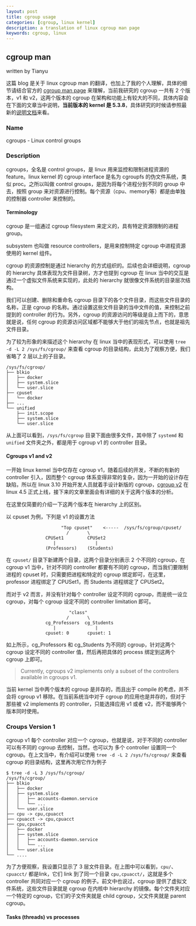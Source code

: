 ```yaml
---
layout: post
title: cgroup usage
categories: [cgroup, linux kernel]
description: a translation of linux cgroup man page
keywords: cgroup, linux
---
```


## cgroup man

written by Tianyu

这篇 blog 是关于 linux cgroup man 的翻译，也加上了我的个人理解，具体的细节请结合官方的 [cgroup man page](http://man7.org/linux/man-pages/man7/cgroups.7.html) 来理解，当前我研究的 cgroup 一共有 2 个版本，v1 和 v2，这两个版本的 cgroup 在架构和功能上有较大的不同，具体内容会在下面的文章当中说明，**当前版本的 kernel 是 5.3.8**，具体研究的时候请参照最新的[说明文档](https://elixir.bootlin.com/linux/latest/source/Documentation/admin-guide/cgroup-v2.rst)来看。

### Name

cgroups - Linux control groups

### Description

cgroups，全名是 control groups，是 linux 用来监控和限制进程资源的 feature。linux kernel 的 cgroup interface 是名为 cgroupfs 的伪文件系统，类似 proc。之所以叫做 control groups，是因为将每个进程分到不同的 group 中去，按照 group 来对资源进行控制。每个资源（cpu、memory等）都是由单独的控制器 controller 来控制的。

#### Terminology

cgroup 是一组通过 cgroup filesystem 来定义的，具有特定资源限制的进程 group。

subsystem 也叫做 resource controllers，是用来控制特定 cgroup 中进程资源使用的 kernel 组件。 

cgroup 的资源控制是通过 hierarchy 的方式组织的。后续也会详细说明，cgroup 的 hierarchy 具体表现为文件目录树，方才也提到 cgroup 在 linux 当中的交互是通过一个虚拟文件系统来实现的，此处的 hierarchy 就很像文件系统的目录层次结构。

我们可以创建、删除和重命名 cgroup 目录下的各个文件目录，而这些文件目录的名称，正是 cgroup 的名称。通过设置这些文件目录的当中文件的值，来控制之前提到的 controller 的行为。另外，cgroup 的资源访问的等级是自上而下的，意思就是说，任何 cgroup 的资源访问区域都不能够大于他们的祖先节点，也就是祖先文件目录。

为了较为形象的来描述这个 hierarchy 在 linux 当中的表现形式，可以使用 `tree -d -L 2 /sys/fs/cgroup/` 来查看 cgroup 的目录结构，此处为了观察方便，我们省略了 2 层以上的子目录。

```shell
/sys/fs/cgroup/
├── blkio
│   ├── docker
│   ├── system.slice
│   └── user.slice
├── cpuset
│   └── docker
├── ...
└── unified
    ├── init.scope
    ├── system.slice
    └── user.slice
```

从上面可以看到，`/sys/fs/cgroup` 目录下面由很多文件，其中除了 `systemd` 和 `unified` 文件夹之外，都是用于 cgroup v1 的 controller 目录。

#### Cgroups v1 and v2

一开始 linux kernel 当中仅存在 cgroup v1，随着后续的开发，不断的有新的 controller 引入，因而整个 cgroup 体系变得非常的复杂，因为一开始的设计存在缺陷，所以在 linux 3.10 开始开发人员就着手设计新版的 cgroup，[cgroup v2](https://elixir.bootlin.com/linux/latest/source/Documentation/admin-guide/cgroup-v2.rst) 在 linux 4.5 正式上线，接下来的文章里面会有详细的关于这两个版本的分析。

在这里仅简要的介绍一下这两个版本在 hierarchy 上的区别。

以 cpuset 为例，下列是 v1 的设置方法

```
                     "Top cpuset"    <-----  /sys/fs/cgroup/cpuset/
                       /       \
               CPUSet1         CPUSet2
                  |               |
               (Professors)    (Students)
```

在 `cpuset/` 目录下新建两个目录，这两个目录分别表示 2 个不同的 cgroup，在 cgroup v1 当中，针对不同的 controller 都要有不同的 cgroup，而当我们要限制进程的 cpuset 时，只需要把进程和特定的 cgroup 绑定即可，在这里，professor 进程绑定了 CPUSet1，而 Students 进程绑定了 CPUSet2。

而对于 v2 而言，并没有针对每个 controller 设定不同的 cgroup，而是统一设立 cgroup，对每个 cgroup 设定不同的 controller limitation 即可。

```
                        "class"
                       /       \
               cg_Professors  cg_Students
                  |               |
               cpuset: 0       cpuset: 1
```

如上所示，cg_Professors 和 cg_Students 为不同的 cgroup，针对这两个 cgroup 设定不同的 controller 值，然后再把具体的 process 绑定到这两个 cgroup 上即可。

> Currently, cgroups v2 implements only a subset of the controllers available in cgroups v1.

当前 kernel 当中两个版本的 cgroup 是并存的，而且出于 compile 的考虑，并不会将 cgroup v1 移除。在当前系统当中对于 cgroup 的应用也是并存的，但对于那些被 v2 implements 的 controller，只能选择应用 v1 或者 v2，而不能够两个版本同时使用。

### Croups Version 1

cgroup v1 每个 controller 对应一个 cgroup，也就是说，对于不同的 controller 可以有不同的 cgroup 去控制，当然，也可以为 多个 controller 设置同一个 cgroup。在上文当中，有介绍可以使用 `tree -d -L 2 /sys/fs/cgroup/` 来查看 cgroup 的目录结构，这里再次用它作为例子

```shell
$ tree -d -L 3 /sys/fs/cgroup/
/sys/fs/cgroup/
├── blkio
│   ├── docker
│   ├── system.slice
│   │   ├── accounts-daemon.service
│   │   └── ...
│   └── user.slice
├── cpu -> cpu,cpuacct
├── cpuacct -> cpu,cpuacct
├── cpu,cpuacct
│   ├── docker
│   ├── system.slice
│   │   ├── accounts-daemon.service
│   │   └── ...
│   └── user.slice
└── ....
```

为了方便观察，我设置只显示了 3 层文件目录。在上图中可以看到，`cpu/`、`cpuacct/` 都是link，它们 link 到了同一个目录 `cpu,cpuacct/`，这就是多个 controller 共同对应一个 cgroup 的例子。前文中也说过，cgroup 提供了虚拟文件系统，这些文件目录就是 cgroup 在内核中 hierarchy 的镜像。每个文件夹对应一个特定的 cgroup，它们的子文件夹就是 child cgroup，父文件夹就是 parent cgroup。

#### Tasks (threads) vs processes



